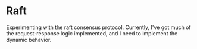 # Raft

Experimenting with the raft consensus protocol. Currently, I've got much of
the request-response logic implemented, and I need to implement the dynamic
behavior.
